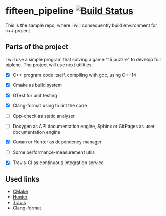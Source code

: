 # fifteen_pipeline [![Build Status](https://travis-ci.org/enterxor/fifteen_pipeline.svg?branch=master)](https://travis-ci.org/enterxor/fifteen_pipeline)

This is the sample repo, where i will consequently build environment for c++ project

## Parts of the project
I will use a simple program that solving a game "15 puzzle" to develop full piplene.
The project will use next utilities:
- [x] C++ program code itself, compiling with gcc, using C++14
- [x] Cmake as build system
- [x] GTest for unit testing
- [x] Clang-format using to lint the code
- [ ] Cpp-check as static analyser
- [ ] Doxygen as API documentation engine, Sphinx or GitPages as user documentation engine
- [x] Conan or Hunter as dependency manager
- [ ] Some performance-measurement utils
- [x] Travis-CI as continuous integration service


## Used links
* [CMake](https://cliutils.gitlab.io/modern-cmake/)
* [Hunter](https://docs.hunter.sh/en/latest/)
* [Travis](https://docs.travis-ci.com/user/for-beginners/)
* [Clang-format](https://embeddedartistry.com/blog/2017/11/02/a-strategy-for-enforcing-formatting-with-your-build-server/)
